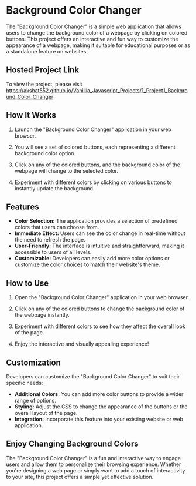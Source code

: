 # Background Color Changer

The "Background Color Changer" is a simple web application that allows users to change the background color of a webpage by clicking on colored buttons. This project offers an interactive and fun way to customize the appearance of a webpage, making it suitable for educational purposes or as a standalone feature on websites.

## Hosted Project Link

To view the project, please visit https://akshat552.github.io/Vanillla_Javascript_Projects/1_Project1_Background_Color_Changer
## How It Works

1. Launch the "Background Color Changer" application in your web browser.

2. You will see a set of colored buttons, each representing a different background color option.

3. Click on any of the colored buttons, and the background color of the webpage will change to the selected color.

4. Experiment with different colors by clicking on various buttons to instantly update the background.

## Features

- **Color Selection:** The application provides a selection of predefined colors that users can choose from.
- **Immediate Effect:** Users can see the color change in real-time without the need to refresh the page.
- **User-Friendly:** The interface is intuitive and straightforward, making it accessible to users of all levels.
- **Customizable:** Developers can easily add more color options or customize the color choices to match their website's theme.

## How to Use

1. Open the "Background Color Changer" application in your web browser.

2. Click on any of the colored buttons to change the background color of the webpage instantly.

3. Experiment with different colors to see how they affect the overall look of the page.

4. Enjoy the interactive and visually appealing experience!

## Customization

Developers can customize the "Background Color Changer" to suit their specific needs:

- **Additional Colors:** You can add more color buttons to provide a wider range of options.
- **Styling:** Adjust the CSS to change the appearance of the buttons or the overall layout of the page.
- **Integration:** Incorporate this feature into your existing website or web application.

## Enjoy Changing Background Colors

The "Background Color Changer" is a fun and interactive way to engage users and allow them to personalize their browsing experience. Whether you're designing a web page or simply want to add a touch of interactivity to your site, this project offers a simple yet effective solution.

